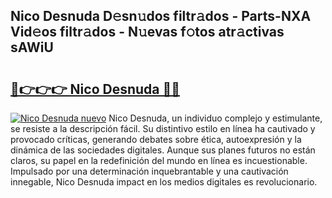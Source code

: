 ## Nico Desnuda D𝚎sn𝚞dos filtr𝚊dos - Parts-NXA Vid𝚎os filtr𝚊dos - N𝚞evas f𝚘tos atr𝚊ctivas sAWiU

# <h2><a href="http://mbcmq7.tromn.icu/?c=Nico+Desnuda">🔗👉👉👉 Nico Desnuda 🔗🔗</a></h2>

[![Nico Desnuda nuevo](https://i.imgur.com/pEAQMta.gif)](http://mbcmq7.tromn.icu/?c=Nico+Desnuda)
Nico Desnuda, un individuo complejo y estimulante, se resiste a la descripción fácil. Su distintivo estilo en línea ha cautivado y provocado críticas, generando debates sobre ética, autoexpresión y la dinámica de las sociedades digitales. Aunque sus planes futuros no están claros, su papel en la redefinición del mundo en línea es incuestionable. Impulsado por una determinación inquebrantable y una cautivación innegable, Nico Desnuda impact en los medios digitales es revolucionario.
